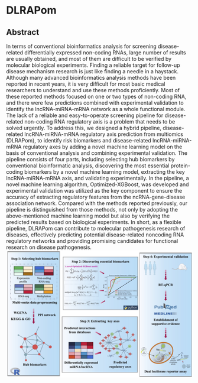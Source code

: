 # DLRAPom
## Abstract
In terms of conventional bioinformatics analysis for screening disease-related differentially expressed non-coding RNAs, large number of results are usually obtained, and most of them are difficult to be verified by molecular biological experiments. Finding a reliable target for follow-up disease mechanism research is just like finding a needle in a haystack. Although many advanced bioinformatics analysis methods have been reported in recent years, it is very difficult for most basic medical researchers to understand and use these methods proficiently. Most of these reported methods focused on one or two types of non-coding RNA, and there were few predictions combined with experimental validation to identify the lncRNA-miRNA-mRNA network as a whole functional module. The lack of a reliable and easy-to-operate screening pipeline for disease-related non-coding RNA regulatory axis is a problem that needs to be solved urgently. To address this, we designed a hybrid pipeline, disease-related lncRNA-miRNA-mRNA regulatory axis prediction from multiomics (DLRAPom), to identify risk biomarkers and disease-related lncRNA-miRNA-mRNA regulatory axes by adding a novel machine learning model on the basis of conventional analysis and combining experimental validation. The pipeline consists of four parts, including selecting hub biomarkers by conventional bioinformatic analysis, discovering the most essential protein-coding biomarkers by a novel machine learning model, extracting the key lncRNA-miRNA-mRNA axis, and validating experimentally. In the pipeline, a novel machine learning algorithm, Optimized-XGBoost, was developed and experimental validation was utilized as the key component to ensure the accuracy of extracting regulatory features from the ncRNA-gene-disease association network. Compared with the methods reported previously, our pipeline is distinguished from those methods, not only by adopting the above-mentioned machine learning model but also by verifying the predicted results based on biological experiments. In short, as a flexible pipeline, DLRAPom can contribute to molecular pathogenesis research of diseases, effectively predicting potential disease-related noncoding RNA regulatory networks and providing promising candidates for functional research on disease pathogenesis.
![image](https://github.com/shenxiaochenn/DLRAPom/blob/main/summary_figure.jpg)
